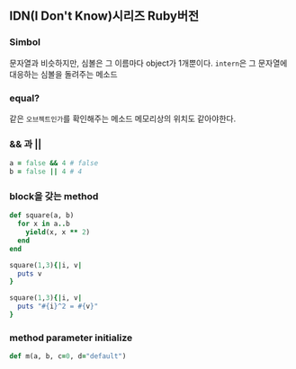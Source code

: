 ## IDN(I Don't Know)시리즈 Ruby버전

### Simbol

문자열과 비슷하지만, 심볼은 그 이름마다 object가 1개뿐이다.
`intern`은 그 문자열에 대응하는 심볼을 돌려주는 메소드

### equal?

같은 `오브젝트인가`를 확인해주는 메소드
메모리상의 위치도 같아야한다.

### \&\& 과 \|\|

```rb
a = false && 4 # false
b = false || 4 # 4
```

### block을 갖는 method

```rb
def square(a, b)
  for x in a..b
    yield(x, x ** 2)
  end
end

square(1,3){|i, v|
  puts v
}

square(1,3){|i, v|
  puts "#{i}^2 = #{v}"
}
```

### method parameter initialize

```rb
def m(a, b, c=0, d="default")
```

